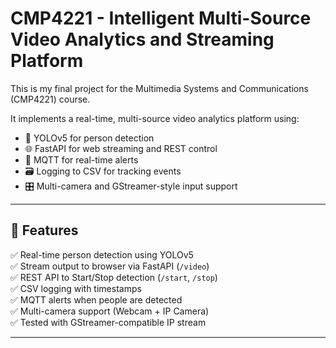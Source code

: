 # CMP4221 - Intelligent Multi-Source Video Analytics and Streaming Platform

This is my final project for the Multimedia Systems and Communications (CMP4221) course.

It implements a real-time, multi-source video analytics platform using:

- 🎥 YOLOv5 for person detection
- 🌐 FastAPI for web streaming and REST control
- 📡 MQTT for real-time alerts
- 🗃️ Logging to CSV for tracking events
- 🎛️ Multi-camera and GStreamer-style input support

---

## 📁 Features

✅ Real-time person detection using YOLOv5  
✅ Stream output to browser via FastAPI (`/video`)  
✅ REST API to Start/Stop detection (`/start`, `/stop`)  
✅ CSV logging with timestamps  
✅ MQTT alerts when people are detected  
✅ Multi-camera support (Webcam + IP Camera)  
✅ Tested with GStreamer-compatible IP stream

---
